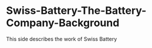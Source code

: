 # Swiss-Battery-The-Battery-Company-Background
This side describes the work of Swiss Battery
<meta name="google-site-verification" content="AF2MUnAQ7R3z4UmE1r71-thwdjbk70hEjwrqyyP2ywo" />
